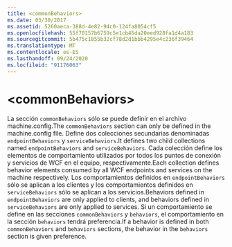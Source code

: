 ```yaml
---
title: <commonBehaviors>
ms.date: 03/30/2017
ms.assetid: 5260aeca-388d-4e82-94c0-124fa8054cf5
ms.openlocfilehash: 55f70157b6759c5e1cb45da20eed928fa1d4a183
ms.sourcegitcommit: 5b475c1855b32cf78d2d1bbb4295e4c236f39464
ms.translationtype: MT
ms.contentlocale: es-ES
ms.lasthandoff: 09/24/2020
ms.locfileid: "91176063"
---
```

# \<commonBehaviors>

<span data-ttu-id="12a36-101">La sección `commonBehaviors` sólo se puede definir en el archivo machine.config.</span><span class="sxs-lookup"><span data-stu-id="12a36-101">The `commonBehaviors` section can only be defined in the machine.config file.</span></span> <span data-ttu-id="12a36-102">Define dos colecciones secundarias denominadas `endpointBehaviors` y `serviceBehaviors`.</span><span class="sxs-lookup"><span data-stu-id="12a36-102">It defines two child collections named `endpointBehaviors` and `serviceBehaviors`.</span></span>  <span data-ttu-id="12a36-103">Cada colección define los elementos de comportamiento utilizados por todos los puntos de conexión y servicios de WCF en el equipo, respectivamente.</span><span class="sxs-lookup"><span data-stu-id="12a36-103">Each collection defines behavior elements consumed by all WCF endpoints and services on the machine respectively.</span></span> <span data-ttu-id="12a36-104">Los comportamientos definidos en `endpointBehaviors` sólo se aplican a los clientes y los comportamientos definidos en `serviceBehaviors` sólo se aplican a los servicios.</span><span class="sxs-lookup"><span data-stu-id="12a36-104">Behaviors defined in `endpointBehaviors` are only applied to clients, and behaviors defined in `serviceBehaviors` are only applied to services.</span></span> <span data-ttu-id="12a36-105">Si un comportamiento se define en las secciones `commonBehaviors` y `behaviors`, el comportamiento en la sección `behaviors` tendrá preferencia.</span><span class="sxs-lookup"><span data-stu-id="12a36-105">If a behavior is defined in both `commonBehaviors` and `behaviors` sections, the behavior in the `behaviors` section is given preference.</span></span>
